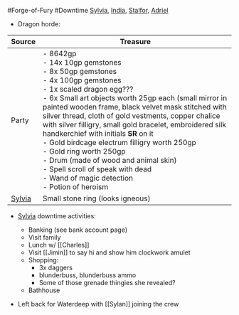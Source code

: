 #Forge-of-Fury #Downtime 
[Sylvia](PCs/Past/Sylvia.md), [India](PCs/Current/India.md), [Stalfor](PCs/Current/Stalfor.md), [Adriel](PCs/Current/Adriel.md)

- Dragon horde:

|Source|Treasure|
|---|---|
|Party|- 8642gp <br> - 14x 10gp gemstones <br> - 8x 50gp gemstones <br> - 4x 100gp gemstones <br> - 1x scaled dragon egg??? <br> - 6x Small art objects worth 25gp each (small mirror in painted wooden frame, black velvet mask stitched with silver thread, cloth of gold vestments, copper chalice with silver filligry, small gold bracelet, embroidered silk handkerchief with initials **SR** on it <br> - Gold birdcage electrum filligry worth 250gp <br> - Gold ring worth 250gp <br> - Drum (made of wood and animal skin) <br> - Spell scroll of speak with dead <br> - Wand of magic detection <br> - Potion of heroism|
|[Sylvia](PCs/Past/Sylvia.md)|Small stone ring (looks igneous)|


- [Sylvia](PCs/Past/Sylvia.md) downtime activities:
	- Banking (see bank account page)
	- Visit family
	- Lunch w/ [[Charles]]
	- Visit [[Jimin]] to say hi and show him clockwork amulet
	- Shopping:
		- 3x daggers
		- blunderbuss, blunderbuss ammo
		- Some of those grenade thingies she revealed?
	- Bathhouse

-   Left back for Waterdeep with [[Sylan]] joining the crew